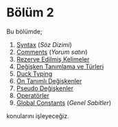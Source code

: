 # Bölüm 2

Bu bölümde;

1. [Syntax](01-syntax-soz-dizimi-ve-degiskenler.md#syntax-soz-dizimi) (_Söz Dizimi_)
1. [Comments](01-syntax-soz-dizimi-ve-degiskenler.md#comments-yorum-satrlar) (_Yorum satırı_)
1. [Rezerve Edilmiş Kelimeler](01-syntax-soz-dizimi-ve-degiskenler.md#rezerve-edilmis-kelimeler)
1. [Değişken Tanımlama ve Türleri](02-degiskenler.md)
1. [Duck Typing](02-degiskenler.md)
1. [Ön Tanımlı Değişkenler](03-on-tanimli-degiskenler.md)
1. [Pseudo Değişkenler](03-on-tanimli-degiskenler.md#pseudo-gercek-olmayan-degiskenler)
1. [Operatörler](04-operatorler.md)
1. [Global Constants](05-global-constants-genel-sabitler.md) (_Genel Sabitler_)

konularını işleyeceğiz.
